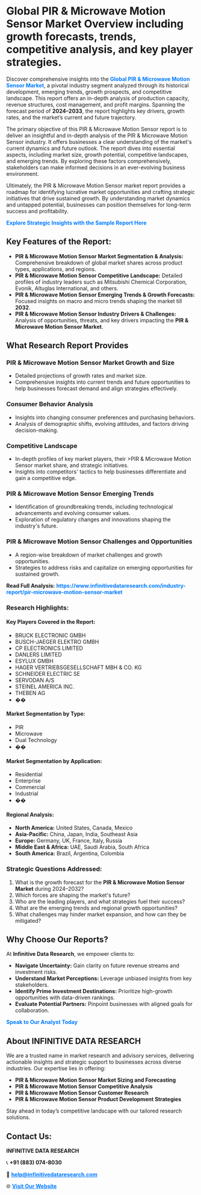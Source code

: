<h1>Global PIR & Microwave Motion Sensor Market Overview including growth forecasts, trends, competitive analysis, and key player strategies.</h1>
<p>
Discover comprehensive insights into the 
<a href="https://www.infinitivedataresearch.com/industry-report/pir-microwave-motion-sensor-market" rel="dofollow" style="color: #007BFF; text-decoration: none;"><strong>Global PIR & Microwave Motion Sensor Market</strong></a>, a pivotal industry segment analyzed through its historical development, emerging trends, growth prospects, and competitive landscape. This report offers an in-depth analysis of production capacity, revenue structures, cost management, and profit margins. Spanning the forecast period of <strong>2024–2033</strong>, the report highlights key drivers, growth rates, and the market’s current and future trajectory.
</p>
<p>
The primary objective of this PIR & Microwave Motion Sensor report is to deliver an insightful and in-depth analysis of the PIR & Microwave Motion Sensor industry. It offers businesses a clear understanding of the market's current dynamics and future outlook. The report dives into essential aspects, including market size, growth potential, competitive landscapes, and emerging trends. By exploring these factors comprehensively, stakeholders can make informed decisions in an ever-evolving business environment.
</p>
<p>
Ultimately, the PIR & Microwave Motion Sensor market report provides a roadmap for identifying lucrative market opportunities and crafting strategic initiatives that drive sustained growth. By understanding market dynamics and untapped potential, businesses can position themselves for long-term success and profitability.
</p>
<p>
<a href="https://www.infinitivedataresearch.com/request-sample/reportId=108035" style="color: #007BFF; text-decoration: none;"><strong>Explore Strategic Insights with the Sample Report Here</strong></a>
</p>

<h2>Key Features of the Report:</h2>
<ul>
<li><strong>PIR & Microwave Motion Sensor Market Segmentation & Analysis:</strong> Comprehensive breakdown of global market shares across product types, applications, and regions.</li>
<li><strong>PIR & Microwave Motion Sensor Competitive Landscape:</strong> Detailed profiles of industry leaders such as Mitsubishi Chemical Corporation, Evonik, Altuglas International, and others.</li>
<li><strong>PIR & Microwave Motion Sensor Emerging Trends & Growth Forecasts:</strong> Focused insights on macro and micro trends shaping the market till <strong>2032</strong>.</li>
<li><strong>PIR & Microwave Motion Sensor Industry Drivers & Challenges:</strong> Analysis of opportunities, threats, and key drivers impacting the <strong>PIR & Microwave Motion Sensor Market</strong>.</li>
</ul>

<h2>What Research Report Provides</h2>
<h3>PIR & Microwave Motion Sensor Market Growth and Size</h3>
<ul>
<li>Detailed projections of growth rates and market size.</li>
<li>Comprehensive insights into current trends and future opportunities to help businesses forecast demand and align strategies effectively.</li>
</ul>

<h3>Consumer Behavior Analysis</h3>
<ul>
<li>Insights into changing consumer preferences and purchasing behaviors.</li>
<li>Analysis of demographic shifts, evolving attitudes, and factors driving decision-making.</li>
</ul>

<h3>Competitive Landscape</h3>
<ul>
<li>In-depth profiles of key market players, their >PIR & Microwave Motion Sensor market share, and strategic initiatives.</li>
<li>Insights into competitors' tactics to help businesses differentiate and gain a competitive edge.</li>
</ul>

<h3>PIR & Microwave Motion Sensor Emerging Trends</h3>
<ul>
<li>Identification of groundbreaking trends, including technological advancements and evolving consumer values.</li>
<li>Exploration of regulatory changes and innovations shaping the industry's future.</li>
</ul>

<h3>PIR & Microwave Motion Sensor Challenges and Opportunities</h3>
<ul>
<li>A region-wise breakdown of market challenges and growth opportunities.</li>
<li>Strategies to address risks and capitalize on emerging opportunities for sustained growth.</li>
</ul>
<p><strong>Read Full Analysis:</strong> <a href="https://www.infinitivedataresearch.com/industry-report/pir-microwave-motion-sensor-market" rel="dofollow" style="color: #007BFF; text-decoration: none;"><strong>https://www.infinitivedataresearch.com/industry-report/pir-microwave-motion-sensor-market</strong></a></p>
<h3>Research Highlights:</h3>
<h4>Key Players Covered in the Report:</h4>
<ul><li>BRUCK ELECTRONIC GMBH</li><li>BUSCH-JAEGER ELEKTRO GMBH</li><li>CP ELECTRONICS LIMITED</li><li>DANLERS LIMITED</li><li>ESYLUX GMBH</li><li>HAGER VERTRIEBSGESELLSCHAFT MBH &amp; CO. KG</li><li>SCHNEIDER ELECTRIC SE</li><li>SERVODAN A/S</li><li>STEINEL AMERICA INC.</li><li>THEBEN AG</li><li>��</li></ul>
<h4>Market Segmentation by Type:</h4>
<ul><li>PIR</li><li>Microwave</li><li>Dual Technology</li><li>��</li></ul>
<h4>Market Segmentation by Application:</h4>
<ul><li>Residential</li><li>Enterprise</li><li>Commercial</li><li>Industrial</li><li>��</li></ul>

<h4>Regional Analysis:</h4>
<ul>
<li><strong>North America:</strong> United States, Canada, Mexico</li>
<li><strong>Asia-Pacific:</strong> China, Japan, India, Southeast Asia</li>
<li><strong>Europe:</strong> Germany, UK, France, Italy, Russia</li>
<li><strong>Middle East & Africa:</strong> UAE, Saudi Arabia, South Africa</li>
<li><strong>South America:</strong> Brazil, Argentina, Colombia</li>
</ul>

<h3>Strategic Questions Addressed:</h3>
<ol>
<li>What is the growth forecast for the <strong>PIR & Microwave Motion Sensor Market</strong> during 2024–2032?</li>
<li>Which forces are shaping the market's future?</li>
<li>Who are the leading players, and what strategies fuel their success?</li>
<li>What are the emerging trends and regional growth opportunities?</li>
<li>What challenges may hinder market expansion, and how can they be mitigated?</li>
</ol>

<h2>Why Choose Our Reports?</h2>
<p>At <strong>Infinitive Data Research</strong>, we empower clients to:</p>
<ul>
<li><strong>Navigate Uncertainty:</strong> Gain clarity on future revenue streams and investment risks.</li>
<li><strong>Understand Market Perceptions:</strong> Leverage unbiased insights from key stakeholders.</li>
<li><strong>Identify Prime Investment Destinations:</strong> Prioritize high-growth opportunities with data-driven rankings.</li>
<li><strong>Evaluate Potential Partners:</strong> Pinpoint businesses with aligned goals for collaboration.</li>
</ul>
<p><a href="https://www.infinitivedataresearch.com/industry-report/pir-microwave-motion-sensor-market" rel="dofollow" style="color: #007BFF; text-decoration: none;"><strong>Speak to Our Analyst Today</strong></a></p>

<h2>About INFINITIVE DATA RESEARCH</h2>
<p>We are a trusted name in market research and advisory services, delivering actionable insights and strategic support to businesses across diverse industries. Our expertise lies in offering:</p>
<ul>
<li><strong>PIR & Microwave Motion Sensor Market Sizing and Forecasting</strong></li>
<li><strong>PIR & Microwave Motion Sensor Competitive Analysis</strong></li>
<li><strong>PIR & Microwave Motion Sensor Customer Research</strong></li>
<li><strong>PIR & Microwave Motion Sensor Product Development Strategies</strong></li>
</ul>
<p>Stay ahead in today’s competitive landscape with our tailored research solutions.</p>

<h2>Contact Us:</h2>
<p><strong>INFINITIVE DATA RESEARCH</strong></p>
<p>📞 <strong>+91 (883) 074-8030</strong></p>
<p>📧 <strong><a href="mailto:help@infinitivedataresearch.com" style="color: #007BFF;">help@infinitivedataresearch.com</a></strong></p>
<p>🌐 <strong><a href="https://www.infinitivedataresearch.com" rel="dofollow" style="color: #007BFF;">Visit Our Website</a></strong></p>